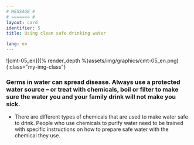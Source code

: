 ```yaml
---
# MESSAGE #
# ======= #
layout: card
identifier: 5
title: Using clean safe drinking water

lang: en
---
```


![cmt-05_en]({% render_depth %}assets/img/graphics/cmt-05_en.png){:class="my-img-class"}

### Germs in water can spread disease. Always use a protected water source – or treat with chemicals, boil or filter to make sure the water you and your family drink will not make you sick.

* There are different types of chemicals that are used to make water safe to drink. People who use chemicals to purify water need to be trained with specific instructions on how to prepare safe water with the chemical they use.
